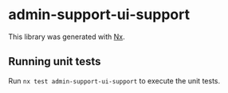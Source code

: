 # admin-support-ui-support

This library was generated with [Nx](https://nx.dev).

## Running unit tests

Run `nx test admin-support-ui-support` to execute the unit tests.
